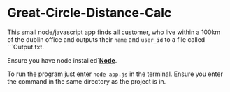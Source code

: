 # Great-Circle-Distance-Calc

This small node/javascript app finds all customer, who live within a 100km of the dublin office and
outputs their ```name``` and ```user_id``` to a file called ```Output.txt.

Ensure you have node installed`[**Node**](https://nodejs.org/en/download/).

To run the program just enter ```node app.js``` in the terminal. Ensure you enter the command in the same directory
as the project is in.
